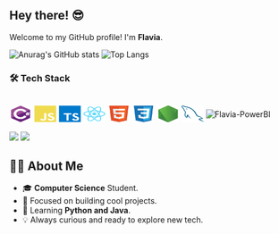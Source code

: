 ## Hey there! 😎  
Welcome to my GitHub profile! I'm **Flavia**.


![Anurag's GitHub stats](https://github-readme-stats.vercel.app/api?username=Flavia-crfaria&theme=radical&show_icons=true)
![Top Langs](https://github-readme-stats.vercel.app/api/top-langs/?username=Flavia-crfaria&layout=compact&theme=radical) 


### 🛠 Tech Stack
<div style="display: inline_block"><br>
  <img align="center" alt="Flavia-Csharp" height="30" width="40" src="https://raw.githubusercontent.com/devicons/devicon/master/icons/csharp/csharp-original.svg">
  <img align="center" alt="Flavia-Js" height="30" width="40" src="https://raw.githubusercontent.com/devicons/devicon/master/icons/javascript/javascript-plain.svg">
  <img align="center" alt="Flavia-Ts" height="30" width="40" src="https://raw.githubusercontent.com/devicons/devicon/master/icons/typescript/typescript-plain.svg">
  <img align="center" alt="Flavia-React" height="30" width="40" src="https://raw.githubusercontent.com/devicons/devicon/master/icons/react/react-original.svg">
  <img align="center" alt="Flavia-HTML" height="30" width="40" src="https://raw.githubusercontent.com/devicons/devicon/master/icons/html5/html5-original.svg">
  <img align="center" alt="Flavia-CSS" height="30" width="40" src="https://raw.githubusercontent.com/devicons/devicon/master/icons/css3/css3-original.svg">
  <img align="center" alt="Flavia-Nodejs" height="30" width="40" src="https://raw.githubusercontent.com/devicons/devicon/master/icons/nodejs/nodejs-original.svg">
  <img align="center" alt="Flavia-MySQL" height="30" width="40" src="https://raw.githubusercontent.com/devicons/devicon/master/icons/mysql/mysql-original.svg">
  <img align="center" alt="Flavia-PowerBI" height="30" width="40" src="https://raw.githubusercontent.com/microsoft/PowerBI-Icons/main/SVG/Power-BI.svg">
</div>

<br>
<div>
<a href = "mailto:flavia.crfaria@gmail.com"><img loading="lazy" src="https://img.shields.io/badge/Gmail-D14836?style=for-the-badge&logo=gmail&logoColor=white" target="_blank"></a>
<a href="www.linkedin.com/in/flaviacostafaria" target="_blank"><img loading="lazy" src="https://img.shields.io/badge/-LinkedIn-%230077B5?style=for-the-badge&logo=linkedin&logoColor=white" target="_blank"></a>  
</div>

## 👩‍💻 About Me

- 🎓 **Computer Science** Student.
- 🎯 Focused on building cool projects.  
- 📖 Learning **Python and Java**.  
- 💡 Always curious and ready to explore new tech.

